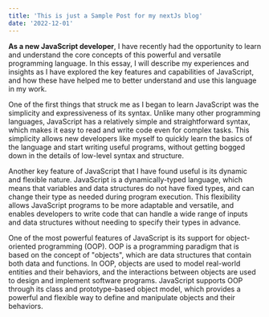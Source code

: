 ```yaml
---
title: 'This is just a Sample Post for my nextJs blog'
date: '2022-12-01'
---
```


**As a new JavaScript developer**, I have recently had the opportunity to
learn and understand the core concepts of this powerful and versatile
programming language. In this essay, I will describe my experiences and insights
as I have explored the key features and capabilities of JavaScript, and how
these have helped me to better understand and use this language in my work.

One of the first things that struck me as I began to learn JavaScript was the
simplicity and expressiveness of its syntax. Unlike many other programming
languages, JavaScript has a relatively simple and straightforward syntax, which
makes it easy to read and write code even for complex tasks. This simplicity
allows new developers like myself to quickly learn the basics of the language
and start writing useful programs, without getting bogged down in the details of
low-level syntax and structure.

Another key feature of JavaScript that I have found useful is its dynamic and
flexible nature. JavaScript is a dynamically-typed language, which means that
variables and data structures do not have fixed types, and can change their type
as needed during program execution. This flexibility allows JavaScript programs
to be more adaptable and versatile, and enables developers to write code that
can handle a wide range of inputs and data structures without needing to specify
their types in advance.

One of the most powerful features of JavaScript is its support for
object-oriented programming (OOP). OOP is a programming paradigm that is based
on the concept of "objects", which are data structures that contain both data
and functions. In OOP, objects are used to model real-world entities and their
behaviors, and the interactions between objects are used to design and implement
software programs. JavaScript supports OOP through its class and prototype-based
object model, which provides a powerful and flexible way to define and
manipulate objects and their behaviors.
